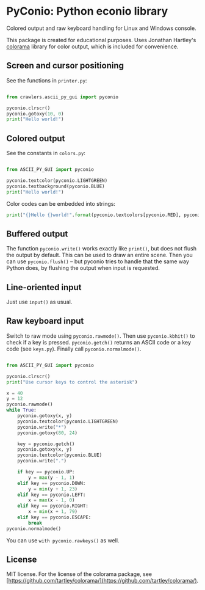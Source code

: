 # PyConio: Python econio library

Colored output and raw keyboard handling for Linux and Windows console.

This package is created for educational purposes. Uses Jonathan Hartley's [colorama](https://github.com/tartley/colorama) library 
for color output, which is included for convenience.


## Screen and cursor positioning

See the functions in `printer.py`:

```python

from crawlers.ascii_py_gui import pyconio

pyconio.clrscr()
pyconio.gotoxy(10, 0)
print("Hello world!")
```


## Colored output

See the constants in `colors.py`:

```python

from ASCII_PY_GUI import pyconio

pyconio.textcolor(pyconio.LIGHTGREEN)
pyconio.textbackground(pyconio.BLUE)
print("Hello world!")
```

Color codes can be embedded into strings:

```python
print("{}Hello {}world!".format(pyconio.textcolors[pyconio.RED], pyconio.textcolors[pyconio.GREEN]))
```


## Buffered output

The function `pyconio.write()` works exactly like `print()`, but does not
flush the output by default. This can be used to draw an entire scene.
Then you can use `pyconio.flush()` – but pyconio tries to handle that
the same way Python does, by flushing the output when input is requested.


## Line-oriented input

Just use `input()` as usual.


## Raw keyboard input

Switch to raw mode using `pyconio.rawmode()`. Then use `pyconio.kbhit()` to check
if a key is pressed. `pyconio.getch()` returns an ASCII code or a key code
(see `keys.py`). Finally call `pyconio.normalmode()`.

```python

from ASCII_PY_GUI import pyconio

pyconio.clrscr()
print("Use cursor keys to control the asterisk")

x = 40
y = 12
pyconio.rawmode()
while True:
    pyconio.gotoxy(x, y)
    pyconio.textcolor(pyconio.LIGHTGREEN)
    pyconio.write("*")
    pyconio.gotoxy(80, 24)

    key = pyconio.getch()
    pyconio.gotoxy(x, y)
    pyconio.textcolor(pyconio.BLUE)
    pyconio.write(".")

    if key == pyconio.UP:
        y = max(y - 1, 1)
    elif key == pyconio.DOWN:
        y = min(y + 1, 23)
    elif key == pyconio.LEFT:
        x = max(x - 1, 0)
    elif key == pyconio.RIGHT:
        x = min(x + 1, 79)
    elif key == pyconio.ESCAPE:
        break
pyconio.normalmode()
```

You can use `with pyconio.rawkeys()` as well.

## License

MIT license. For the license of the colorama package, see [https://github.com/tartley/colorama/](https://github.com/tartley/colorama/).
